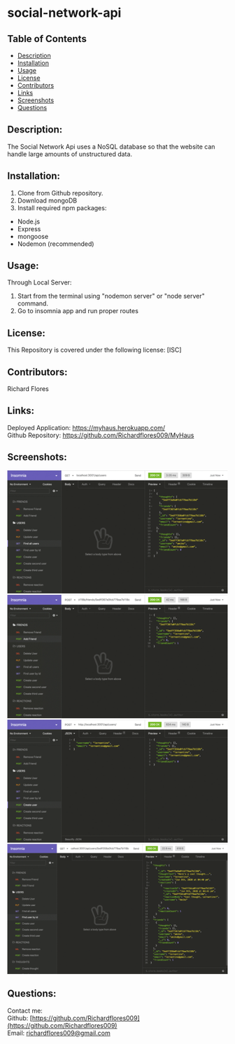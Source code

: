 # social-network-api

## Table of Contents
* [Description](#description)
* [Installation](#installation)
* [Usage](#usage)
* [License](#license)
* [Contributors](#contributors)
* [Links](#links)
* [Screenshots](#screenshots)
* [Questions](#questions)

## Description:
The Social Network Api uses a NoSQL database so that the website can handle large amounts of unstructured data.

## Installation:
1. Clone from Github repository. <br>
2. Download mongoDB
3. Install required npm packages: <br>
* Node.js <br>
* Express <br>
* mongoose <br>
* Nodemon (recommended)<br>

## Usage:
Through Local Server:<br>
1. Start from the terminal using "nodemon server" or "node server" command. <br>
2. Go to insomnia app and run proper routes <br>

## License:
This Repository is covered under the following license: [ISC]

## Contributors:
Richard Flores

## Links:
Deployed Application: https://myhaus.herokuapp.com/ <br>
Github Repository: https://github.com/Richardflores009/MyHaus <br>

## Screenshots:

![](img/gifone.gif)
![](img/gif4.gif)
![](img/gif3.gif)
![](img/gif2.gif)


## Questions:
Contact me:<br>
Github: [https://github.com/Richardflores009](https://github.com/Richardflores009)<br>
Email: [richardflores009@gmail.com](richardflores009@gmail.com)<br>

